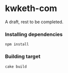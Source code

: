 # kwketh-com

A draft, rest to be completed.

### Installing dependencies
```
npm install
```

### Building target
```
cake build
```
